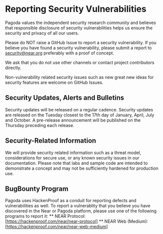 # Reporting Security Vulnerabilities

Pagoda values the independent security research community and believes that responsible disclosure of security vulnerabilities helps us ensure the security and privacy of all our users.

Please do NOT raise a GitHub Issue to report a security vulnerability. If you believe you have found a security vulnerability, please submit a report to security@near.org preferably with a proof of concept. 

We ask that you do not use other channels or contact project contributors directly.

Non-vulnerability related security issues such as new great new ideas for security features are welcome on GitHub Issues.

## Security Updates, Alerts and Bulletins
Security updates will be released on a regular cadence.  Security updates are released on the Tuesday closest to the 17th day of January, April, July and October. A pre-release announcement will be published on the Thursday preceding each release. 

## Security-Related Information
We will provide security related information such as a threat model, considerations for secure use, or any known security issues in our documentation. Please note that labs and sample code are intended to demonstrate a concept and may not be sufficiently hardened for production use.

## BugBounty Program
Pagoda uses HackenProof as a conduit for reporting defects and vulnerabilities as well.  To report a vulnerablity that you believe you have discovered in the Near or Pagoda platform, please use one of the following programs to report it:
** NEAR Protocol:  [https://hackenproof.com/near/near-protocol]
** NEAR Web (Medium):  [https://hackenproof.com/near/near-web-medium]
